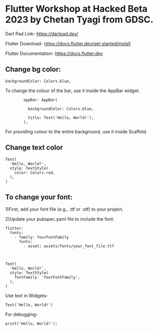 # Flutter Workshop at Hacked Beta 2023 by Chetan Tyagi from GDSC.

Dart Pad Link- https://dartpad.dev/

Flutter Download- https://docs.flutter.dev/get-started/install

Flutter Documentation- https://docs.flutter.dev

## Change bg color:

`
backgroundColor: Colors.blue,
`

To change the colour of the bar, use it inside the AppBar widget.


```
        appBar: AppBar(
        
          backgroundColor: Colors.blue,
          
          title: Text('Hello, World!'),
        ),
 ```
 
For providing colour to the entire background, use it inside Scaffold.

## Change text color
```
Text(
  'Hello, World!',
  style: TextStyle(
    color: Colors.red, 
  ),
)
```

## To change your font:


1)First, add your font file (e.g., .ttf or .otf) to your project.

2)Update your pubspec.yaml file to include the font:

```
flutter:
  fonts:
    - family: YourFontFamily
      fonts:
        - asset: assets/fonts/your_font_file.ttf
        
```
```

Text(
  'Hello, World!',
  style: TextStyle(
    fontFamily: 'YourFontFamily',
  ),
)

```

Use text in Widgets-

```
Text('Hello, World!')
```

For debugging-

```
print('Hello, World!');
```
